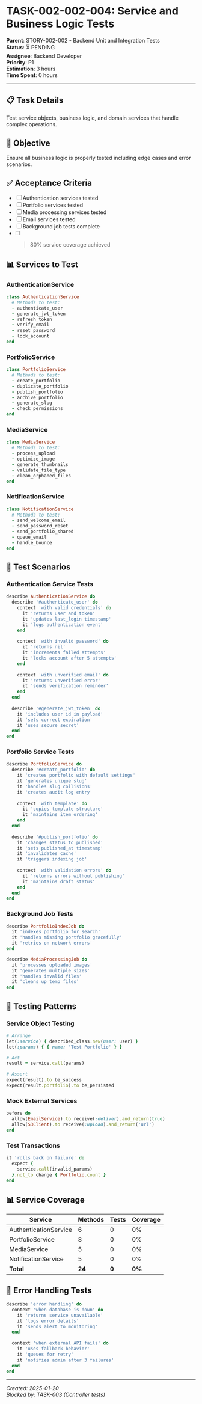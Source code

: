 # TASK-002-002-004: Service and Business Logic Tests

**Parent**: STORY-002-002 - Backend Unit and Integration Tests  
**Status**: ⏳ PENDING  
**Assignee**: Backend Developer  
**Priority**: P1  
**Estimation**: 3 hours  
**Time Spent**: 0 hours  

---

## 📋 Task Details

Test service objects, business logic, and domain services that handle complex operations.

## 🎯 Objective

Ensure all business logic is properly tested including edge cases and error scenarios.

## ✅ Acceptance Criteria

- [ ] Authentication services tested
- [ ] Portfolio services tested
- [ ] Media processing services tested
- [ ] Email services tested
- [ ] Background job tests complete
- [ ] >80% service coverage achieved

## 📊 Services to Test

### AuthenticationService
```ruby
class AuthenticationService
  # Methods to test:
  - authenticate_user
  - generate_jwt_token
  - refresh_token
  - verify_email
  - reset_password
  - lock_account
end
```

### PortfolioService
```ruby
class PortfolioService
  # Methods to test:
  - create_portfolio
  - duplicate_portfolio
  - publish_portfolio
  - archive_portfolio
  - generate_slug
  - check_permissions
end
```

### MediaService
```ruby
class MediaService
  # Methods to test:
  - process_upload
  - optimize_image
  - generate_thumbnails
  - validate_file_type
  - clean_orphaned_files
end
```

### NotificationService
```ruby
class NotificationService
  # Methods to test:
  - send_welcome_email
  - send_password_reset
  - send_portfolio_shared
  - queue_email
  - handle_bounce
end
```

## 📝 Test Scenarios

### Authentication Service Tests
```ruby
describe AuthenticationService do
  describe '#authenticate_user' do
    context 'with valid credentials' do
      it 'returns user and token'
      it 'updates last_login timestamp'
      it 'logs authentication event'
    end
    
    context 'with invalid password' do
      it 'returns nil'
      it 'increments failed attempts'
      it 'locks account after 5 attempts'
    end
    
    context 'with unverified email' do
      it 'returns unverified error'
      it 'sends verification reminder'
    end
  end
  
  describe '#generate_jwt_token' do
    it 'includes user id in payload'
    it 'sets correct expiration'
    it 'uses secure secret'
  end
end
```

### Portfolio Service Tests
```ruby
describe PortfolioService do
  describe '#create_portfolio' do
    it 'creates portfolio with default settings'
    it 'generates unique slug'
    it 'handles slug collisions'
    it 'creates audit log entry'
    
    context 'with template' do
      it 'copies template structure'
      it 'maintains item ordering'
    end
  end
  
  describe '#publish_portfolio' do
    it 'changes status to published'
    it 'sets published_at timestamp'
    it 'invalidates cache'
    it 'triggers indexing job'
    
    context 'with validation errors' do
      it 'returns errors without publishing'
      it 'maintains draft status'
    end
  end
end
```

### Background Job Tests
```ruby
describe PortfolioIndexJob do
  it 'indexes portfolio for search'
  it 'handles missing portfolio gracefully'
  it 'retries on network errors'
end

describe MediaProcessingJob do
  it 'processes uploaded images'
  it 'generates multiple sizes'
  it 'handles invalid files'
  it 'cleans up temp files'
end
```

## 🔧 Testing Patterns

### Service Object Testing
```ruby
# Arrange
let(:service) { described_class.new(user: user) }
let(:params) { { name: 'Test Portfolio' } }

# Act
result = service.call(params)

# Assert
expect(result).to be_success
expect(result.portfolio).to be_persisted
```

### Mock External Services
```ruby
before do
  allow(EmailService).to receive(:deliver).and_return(true)
  allow(S3Client).to receive(:upload).and_return('url')
end
```

### Test Transactions
```ruby
it 'rolls back on failure' do
  expect {
    service.call(invalid_params)
  }.not_to change { Portfolio.count }
end
```

## 📊 Service Coverage

| Service | Methods | Tests | Coverage |
|---------|---------|-------|----------|
| AuthenticationService | 6 | 0 | 0% |
| PortfolioService | 8 | 0 | 0% |
| MediaService | 5 | 0 | 0% |
| NotificationService | 5 | 0 | 0% |
| **Total** | **24** | **0** | **0%** |

## 🎯 Error Handling Tests

```ruby
describe 'error handling' do
  context 'when database is down' do
    it 'returns service unavailable'
    it 'logs error details'
    it 'sends alert to monitoring'
  end
  
  context 'when external API fails' do
    it 'uses fallback behavior'
    it 'queues for retry'
    it 'notifies admin after 3 failures'
  end
end
```

---

*Created: 2025-01-20*  
*Blocked by: TASK-003 (Controller tests)*